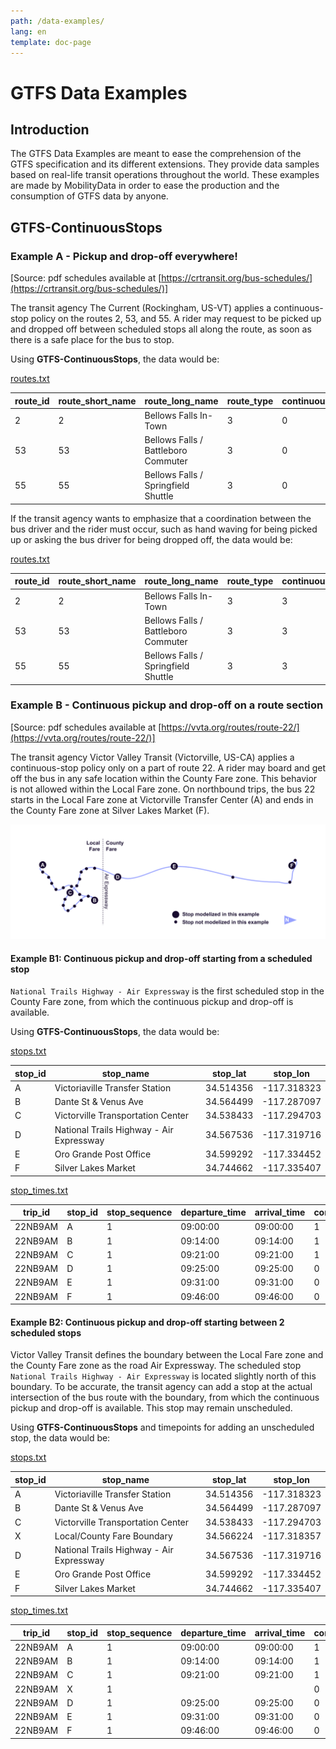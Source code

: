 ```yaml
---
path: /data-examples/
lang: en
template: doc-page
---
```


# GTFS Data Examples

## Introduction

The GTFS Data Examples are meant to ease the comprehension of the GTFS specification and its different extensions. They provide data samples based on real-life transit operations throughout the world. These examples are made by MobilityData in order to ease the production and the consumption of GTFS data by anyone.

## GTFS-ContinuousStops

### Example A - Pickup and drop-off everywhere!

[Source: pdf schedules available at [https://crtransit.org/bus-schedules/](https://crtransit.org/bus-schedules/)]

The transit agency The Current (Rockingham, US-VT) applies a continuous-stop policy on the routes 2, 53, and 55. A rider may request to be picked up and dropped off between scheduled stops all along the route, as soon as there is a safe place for the bus to stop.

Using **GTFS-ContinuousStops**, the data would be:

[routes.txt](/reference/static/#routestxt)

| route_id | route_short_name | route_long_name | route_type | continuous_pickup | continuous_drop_off |
|  ------- | ------- | ------- | ------- | ------- | ------- |
| 2 | 2 | Bellows Falls In-Town | 3 | 0 | 0 |
| 53 | 53 | Bellows Falls / Battleboro Commuter | 3 | 0 | 0 |
| 55 | 55 | Bellows Falls / Springfield Shuttle | 3 | 0 | 0 |

If the transit agency wants to emphasize that a coordination between the bus driver and the rider must occur, such as hand waving for being picked up or asking the bus driver for being dropped off, the data would be:

[routes.txt](/reference/static/#routestxt)

| route_id | route_short_name | route_long_name | route_type | continuous_pickup | continuous_drop_off |
| ------ | ------ | ------ | ------ | ------ | ------ |
| 2 | 2 | Bellows Falls In-Town | 3 | 3 | 3 |
| 53 | 53 | Bellows Falls / Battleboro Commuter | 3 | 3 | 3 |
| 55 | 55 | Bellows Falls / Springfield Shuttle | 3 | 3 | 3 |

### Example B - Continuous pickup and drop-off on a route section
[Source: pdf schedules available at [https://vvta.org/routes/route-22/](https://vvta.org/routes/route-22/)]

The transit agency Victor Valley Transit (Victorville, US-CA) applies a continuous-stop policy only on a part of route 22. A rider may board and get off the bus in any safe location within the County Fare zone. This behavior is not allowed within the Local Fare zone. On northbound trips, the bus 22 starts in the Local Fare zone at Victorville Transfer Center (A) and ends in the County Fare zone at Silver Lakes Market (F).

<img src="victor-valley-transit.png" alt="transitScheme" id="transitScheme" class="transitScheme">

#### Example B1:  Continuous pickup and drop-off starting from a scheduled stop
`National Trails Highway - Air Expressway` is the first scheduled stop in the County Fare zone, from which the continuous pickup and drop-off is available.

Using **GTFS-ContinuousStops**, the data would be:

[stops.txt](/reference/static/#stopstxt)

| stop_id | stop_name | stop_lat | stop_lon |
| ------ | ------ | ------ | ------ |
| A | Victoriaville Transfer Station | 34.514356 | -117.318323 |
| B | Dante St & Venus Ave | 34.564499 | -117.287097 |
| C | Victorville Transportation Center | 34.538433 | -117.294703 |
| D | National Trails Highway - Air Expressway | 34.567536 | -117.319716 |
| E | Oro Grande Post Office | 34.599292 | -117.334452 |
| F | Silver Lakes Market | 34.744662 | -117.335407 |

[stop_times.txt](/reference/static/#stoptimestxt)

| trip_id | stop_id | stop_sequence | departure_time | arrival_time | continuous_pickup | continuous_drop_off |
| ------ | ------ | ------ | ------ | ------ | ------ | ------ |
| 22NB9AM | A | 1 | 09:00:00 | 09:00:00 | 1 | 1 |
| 22NB9AM | B | 1 | 09:14:00 | 09:14:00 | 1 | 1 |
| 22NB9AM | C | 1 | 09:21:00 | 09:21:00 | 1 | 1 |
| 22NB9AM | D | 1 | 09:25:00 | 09:25:00 | 0 | 0 |
| 22NB9AM | E | 1 | 09:31:00 | 09:31:00 | 0 | 0 |
| 22NB9AM | F | 1 | 09:46:00 | 09:46:00 | 0 | 0 |


#### Example B2:  Continuous pickup and drop-off starting between 2 scheduled stops

Victor Valley Transit defines the boundary between the Local Fare zone and the County Fare zone as the road Air Expressway. The scheduled stop `National Trails Highway - Air Expressway` is located slightly north of this boundary. To be accurate, the transit agency can add a stop at the actual intersection of the bus route with the boundary, from which the continuous pickup and drop-off is available. This stop may remain unscheduled.

Using **GTFS-ContinuousStops** and timepoints for adding an unscheduled stop, the data would be:

[stops.txt](/reference/static#stopstxt)

| stop_id | stop_name | stop_lat | stop_lon |
| ------ | ------ | ------ | ------ |
| A | Victoriaville Transfer Station | 34.514356 | -117.318323 |
| B | Dante St & Venus Ave | 34.564499 | -117.287097 |
| C | Victorville Transportation Center | 34.538433 | -117.294703 |
| X | Local/County Fare Boundary | 34.566224 | -117.318357 |
| D | National Trails Highway - Air Expressway | 34.567536 | -117.319716 |
| E | Oro Grande Post Office | 34.599292 | -117.334452 |
| F | Silver Lakes Market | 34.744662 | -117.335407 |

[stop_times.txt](/reference/static/#stoptimestxt)

| trip_id | stop_id | stop_sequence | departure_time | arrival_time | continuous_pickup | continuous_drop_off | timepoint |
| ------ | ------ | ------ | ------ | ------ | ------ | ------ | ------ |
| 22NB9AM | A | 1 | 09:00:00 | 09:00:00 | 1 | 1 | 1 |
| 22NB9AM | B | 1 | 09:14:00 | 09:14:00 | 1 | 1 | 1 |
| 22NB9AM | C | 1 | 09:21:00 | 09:21:00 | 1 | 1 | 1 |
| 22NB9AM | X | 1 |  |  | 0 | 0 | 0 |
| 22NB9AM | D | 1 | 09:25:00 | 09:25:00 | 0 | 0 | 1 |
| 22NB9AM | E | 1 | 09:31:00 | 09:31:00 | 0 | 0 | 1 |
| 22NB9AM | F | 1 | 09:46:00 | 09:46:00 | 0 | 0 | 1 |